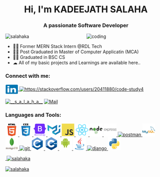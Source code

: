 
<h1 align="center" text-color= "white"><b>Hi, I'm KADEEJATH SALAHA</b></h1>
<h3 align="center">A passionate Software Developer</h3>

<img align="right" alt="coding" width="250" src="https://cdn.dribbble.com/users/416610/screenshots/4801105/coding_desk_flat_vector_ui_ux_design_illustration_motion_animation_gif2.gif">

<p align="left"> <img src="https://komarev.com/ghpvc/?username=salahaka&label=Profile%20views&color=0e75b6&style=flat" alt="salahaka" /> </p>

- 👩‍💻 Former MERN Stack Intern @RDL Tech
- 👩‍🎓 Post Graduated in Master of Computer Applicatin (MCA)
- 👩‍🎓 Graduated in BSC CS
- ☁ All of my basic projects and Learnings are available here..

<h3 align="left">Connect with me:</h3>
<p align="left">

<a href="https://www.linkedin.com/in/salahaka/" target="_blank" rel="noreferrer">
  <img align="center" src="https://raw.githubusercontent.com/devicons/devicon/master/icons/linkedin/linkedin-original.svg" alt="LinkedIn Profile" height="30" width="40" />
</a><a href="https://stackoverflow.com/users/https://stackoverflow.com/users/20411880/salahaka" target="blank"><img align="center" src="https://raw.githubusercontent.com/rahuldkjain/github-profile-readme-generator/master/src/images/icons/Social/stack-overflow.svg" alt="https://stackoverflow.com/users/20411880/code-study4" height="30" width="40" /></a>


<a href="https://instagram.com/__s_a_l_a_h_a__" target="blank"><img align="center" src="https://raw.githubusercontent.com/rahuldkjain/github-profile-readme-generator/master/src/images/icons/Social/instagram.svg" alt="__s_a_l_a_h_a__" height="30" width="40" /></a>  <a href="codestudy475@gmail.com" target="blank">
  <img align="center" src="https://img.icons8.com/ios-filled/50/ffffff/mail.png" alt="Mail" height="30" width="40" />
</a>
<!--<a href="https://www.chess.com/member/salaha_07" target="blank"> <img align="center" src="https://www.chess.com/home" alt="chess" height="30" width="40" /></a> -->
</p>
<!-- <a href="https://www.linkedin.com/in/salahaka/" target="_blank">
  <img align="center" src="https://raw.githubusercontent.com/rahuldkjain/github-profile-readme-generator/master/src/images/icons/Social/linkedin.svg" alt="LinkedIn Profile" height="30" width="40" />
</a> -->
<!-- <a href="https://kaggle.com/kadeejathsalaha" target="blank"><img align="center" src="https://raw.githubusercontent.com/rahuldkjain/github-profile-readme-generator/master/src/images/icons/Social/kaggle.svg" alt="kadeejathsalaha" height="30" width="40" /></a> -->

<h3 align="left">Languages and Tools:</h3>

<p align="left"> 
<a href="https://www.w3.org/html/" target="_blank" rel="noreferrer"> <img src="https://raw.githubusercontent.com/devicons/devicon/master/icons/html5/html5-original-wordmark.svg" alt="html5" width="40" height="40"/> </a><a href="https://www.w3schools.com/css/" target="_blank" rel="noreferrer"> <img src="https://raw.githubusercontent.com/devicons/devicon/master/icons/css3/css3-original-wordmark.svg" alt="css3" width="40" height="40"/> </a><a href="https://getbootstrap.com" target="_blank" rel="noreferrer"> <img src="https://raw.githubusercontent.com/devicons/devicon/master/icons/bootstrap/bootstrap-plain-wordmark.svg" alt="bootstrap" width="40" height="40"/> </a><a href="https://mui.com/" target="_blank" rel="noreferrer"> 
  <img src="https://raw.githubusercontent.com/devicons/devicon/master/icons/materialui/materialui-original.svg" alt="material-ui" width="40" height="40"/> 
</a>
<a href="https://developer.mozilla.org/en-US/docs/Web/JavaScript" target="_blank" rel="noreferrer"> <img src="https://raw.githubusercontent.com/devicons/devicon/master/icons/javascript/javascript-original.svg" alt="javascript" width="40" height="40"/> </a> <a href="https://reactjs.org/" target="_blank" rel="noreferrer">
<img src="https://raw.githubusercontent.com/devicons/devicon/master/icons/react/react-original.svg" alt="React" width="40" height="40"/></a><a href="https://nodejs.org" target="_blank" rel="noreferrer"> <img src="https://raw.githubusercontent.com/devicons/devicon/master/icons/nodejs/nodejs-original-wordmark.svg" alt="nodejs" width="40" height="40"/> </a><a href="https://expressjs.com" target="_blank" rel="noreferrer"> <img src="https://raw.githubusercontent.com/devicons/devicon/master/icons/express/express-original-wordmark.svg" alt="express" width="40" height="40"/> </a><a href="https://www.postman.com/" target="_blank" rel="noreferrer"> 
  <img src="https://www.vectorlogo.zone/logos/getpostman/getpostman-icon.svg" alt="postman" width="40" height="40"/> 
</a>
<a href="https://www.mysql.com/" target="_blank" rel="noreferrer"> <img src="https://raw.githubusercontent.com/devicons/devicon/master/icons/mysql/mysql-original-wordmark.svg" alt="mysql" width="40" height="40"/> </a><a href="https://www.mongodb.com/" target="_blank" rel="noreferrer"> <img src="https://raw.githubusercontent.com/devicons/devicon/master/icons/mongodb/mongodb-original-wordmark.svg" alt="mongodb" width="40" height="40"/> </a> <a href="https://git-scm.com/" target="_blank" rel="noreferrer"> <img src="https://www.vectorlogo.zone/logos/git-scm/git-scm-icon.svg" alt="git" width="40" height="40"/> </a><a href="https://www.cprogramming.com/" target="_blank" rel="noreferrer"> <img src="https://raw.githubusercontent.com/devicons/devicon/master/icons/c/c-original.svg" alt="c" width="40" height="40"/> </a> <a href="https://www.w3schools.com/cpp/" target="_blank" rel="noreferrer"> <img src="https://raw.githubusercontent.com/devicons/devicon/master/icons/cplusplus/cplusplus-original.svg" alt="cplusplus" width="40" height="40"/> </a><a href="https://developer.android.com" target="_blank" rel="noreferrer"> <img src="https://raw.githubusercontent.com/devicons/devicon/master/icons/android/android-original-wordmark.svg" alt="android" width="40" height="40"/> </a><a href="https://www.java.com" target="_blank" rel="noreferrer"> <img src="https://raw.githubusercontent.com/devicons/devicon/master/icons/java/java-original.svg" alt="java" width="40" height="40"/> </a><a href="https://www.djangoproject.com/" target="_blank" rel="noreferrer"> <img src="https://cdn.worldvectorlogo.com/logos/django.svg" alt="django" width="40" height="40"/>  <a href="https://www.python.org" target="_blank" rel="noreferrer"> <img src="https://raw.githubusercontent.com/devicons/devicon/master/icons/python/python-original.svg" alt="python" width="40" height="40"/> </a><a href="https://www.w3schools.com/cs/" target="_blank" rel="noreferrer"> 

</p>




<!-- <a href="https://aws.amazon.com" target="_blank" rel="noreferrer"> <img src="https://raw.githubusercontent.com/devicons/devicon/master/icons/amazonwebservices/amazonwebservices-original-wordmark.svg" alt="aws" width="40" height="40"/> </a> -->

<!--   <a href="https://flask.palletsprojects.com/" target="_blank" rel="noreferrer"> <img src="https://www.vectorlogo.zone/logos/pocoo_flask/pocoo_flask-icon.svg" alt="flask" width="40" height="40"/> </a>  -->
<!--     <a href="https://www.oracle.com/" target="_blank" rel="noreferrer"> 
<img src="https://raw.githubusercontent.com/devicons/devicon/master/icons/oracle/oracle-original.svg" alt="oracle" width="40" height="40"/> </a> -->
<!--<a href="https://www.sqlite.org/" target="_blank" rel="noreferrer"> <img src="https://www.vectorlogo.zone/logos/sqlite/sqlite-icon.svg" alt="sqlite" width="40" height="40"/> </a> --> 
<!-- -->
<!-- <p><img align="left" src="https://github-readme-stats.vercel.app/api/top-langs?username=salahaka&show_icons=true&locale=en&layout=compact" alt="salahaka" /></p>-->

<!--<p>&nbsp;<img align="center" src="https://github-readme-stats.vercel.app/api?username=salahaka&show_icons=true&locale=en" alt="salahaka" /></p> -->

<p>&nbsp;<img align="center" src="https://github-readme-stats.vercel.app/api?username=salahaka&show_icons=true&locale=en" alt="salahaka" /></p>

<p><img align="center" src="https://github-readme-streak-stats.herokuapp.com/?user=salahaka" alt="salahaka" /></p> 

